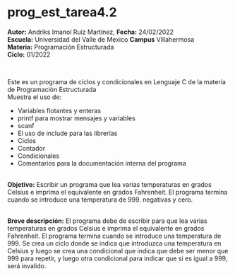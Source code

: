 # prog_est_tarea4.2
<p><b>Autor:</b> Andriks Imanol Ruiz Martínez, <b>Fecha:</b> 24/02/2022 <br>
  <b>Escuela:</b> Universidad del Valle de Mexico <b>Campus</b> Villahermosa <br>
  <b>Materia:</b> Programación Estructurada <br>
  <b>Ciclo:</b> 01/2022</p>
<br>
<p>Este es un programa de ciclos y condicionales en Lenguaje C de la materia de Programación Estructurada<br>
Muestra el uso de:
  <ul>
    <li>Variables flotantes y enteras</li>
    <li>printf para mostrar mensajes y variables</li>
    <li>scanf</li>
    <li>El uso de include para las librerías</li>
    <li>Ciclos</li>
    <li>Contador</li>
    <li>Condicionales</li>
    <li>Comentarios para la documentación interna del programa</li>
    </ul>
    </p>
<br>
<b>Objetivo:</b> Escribir un programa que lea varias temperaturas en grados Celsius e imprima el equivalente en grados Fahrenheit. El programa termina cuando se introduce una temperatura de 999.
negativas y cero.
<br>
<br>
<p><b>Breve descripción:</b> 
El programa debe de escribir para que lea varias temperaturas en grados Celsius e imprima el equivalente en grados Fahrenheit. El programa termina cuando se introduce una temperatura de 999. Se crea un ciclo donde se indica que introduzca una temperatura en Celsius y luego se crea una condicional que indica que debe ser menor que 999 para repetir, y luego otra condicional para indicar que si es igual a 999, será invalido.
</p>

